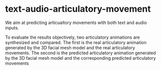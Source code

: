 # text-audio-articulatory-movement

We aim at predicting articualtory movements with both text and audio inputs. 

To evaluate the results objectively, two articulatory animations are synthesized and compared. The first is the real articulatory animation generated by the 3D facial mesh model and the real articulatory movements. The second is the predicted articulatory animation generated by the 3D facial mesh model and the corresponding predicted articulatory movements

